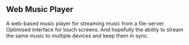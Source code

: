 ## Web Music Player

A web-based music player for streaming music from a file-server. Optimised interface for touch screens. And hopefully the ability to stream the same music to multiple devices and keep them in sync.